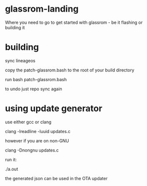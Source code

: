 # glassrom-landing
Where you need to go to get started with glassrom - be it flashing or building it

# building
sync lineageos

copy the patch-glassrom.bash to the root of your build directory

run bash patch-glassrom.bash

to undo just repo sync again

# using update generator

use either gcc or clang

clang -lreadline -luuid updates.c

however if you are on non-GNU

clang -Dnongnu updates.c

run it:

./a.out

the generated json can be used in the OTA updater
